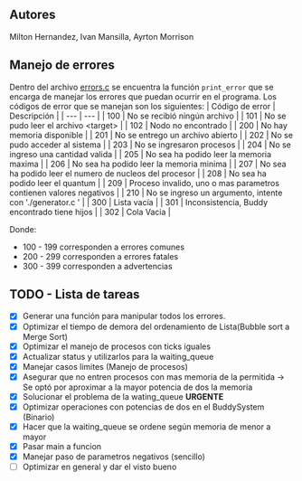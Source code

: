## Autores
Milton Hernandez, Ivan Mansilla, Ayrton Morrison

## Manejo de errores
Dentro del archivo [errors.c](src/errors.c) se encuentra la función `print_error` que se encarga de manejar los errores que puedan ocurrir en el programa. Los códigos de error que se manejan son los siguientes:
| Código de error | Descripción |
| --- | --- |
| 100 | No se recibió ningún archivo |
| 101 | No se pudo leer el archivo \<target\> |
| 102 | Nodo <target> no encontrado |
| 200 | No hay memoria disponible |
| 201 | No se entrego un archivo abierto |
| 202 | No se pudo acceder al sistema |
| 203 | No se ingresaron procesos |
| 204 | No se ingreso una cantidad valida |
| 205 | No sea ha podido leer la memoria maxima |
| 206 | No sea ha podido leer la memoria minima |
| 207 | No sea ha podido leer el numero de nucleos del procesor |
| 208 | No sea ha podido leer el quantum |
| 209 | Proceso invalido, uno o mas parametros contienen valores negativos |
| 210 | No se ingreso un argumento, intente con './generator.c <numero de procesos>' |
| 300 | Lista vacía |
| 301 | Inconsistencia, Buddy encontrado tiene hijos |
| 302 | Cola Vacia |

Donde:
- 100 - 199 corresponden a errores comunes
- 200 - 299 corresponden a errores fatales
- 300 - 399 corresponden a advertencias

## TODO - Lista de tareas
- [X] Generar una función para manipular todos los errores.
- [X] Optimizar el tiempo de demora del ordenamiento de Lista(Bubble sort a Merge Sort)
- [X] Optimizar el manejo de procesos con ticks iguales
- [X] Actualizar status y utilizarlos para la waiting_queue
- [X] Manejar casos limites (Manejo de procesos)
- [x] Asegurar que no entren procesos con mas memoria de la permitida -> Se optó por aproximar a la mayor potencia de dos la memoria
- [X] Solucionar el problema de la wating_queue **URGENTE**
- [X] Optimizar operaciones con potencias de dos en el BuddySystem (Binario)
- [X] Hacer que la waiting_queue se ordene según memoria de menor a mayor
- [X] Pasar main a funcion
- [X] Manejar paso de parametros negativos (sencillo)
- [ ] Optimizar en general y dar el visto bueno
